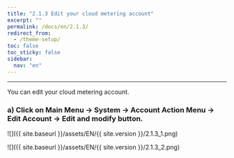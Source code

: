 ```yaml
---
title: "2.1.3 Edit your cloud metering account"
excerpt: ""
permalink: /docs/en/2.1.3/
redirect_from:
  - /theme-setup/
toc: false
toc_sticky: false
sidebar:
  nav: "en"
---
```


---

You can edit your cloud metering account.

### a\) Click on Main Menu → System → Account Action Menu → Edit Account → Edit and modify button.
![]({{ site.baseurl }}/assets/EN/{{ site.version }}/2.1.3_1.png)

![]({{ site.baseurl }}/assets/EN/{{ site.version }}/2.1.3_2.png)
